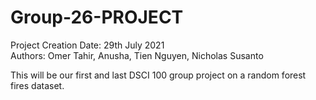# Group-26-PROJECT

Project Creation Date: 29th July 2021  
Authors: Omer Tahir, Anusha, Tien Nguyen, Nicholas Susanto 
  
This will be our first and last DSCI 100 group project on a random forest fires dataset.
